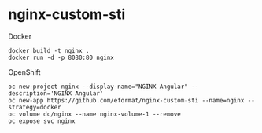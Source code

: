 # nginx-custom-sti

Docker 

    docker build -t nginx .
    docker run -d -p 8080:80 nginx

OpenShift

    oc new-project nginx --display-name="NGINX Angular" --description='NGINX Angular'
    oc new-app https://github.com/eformat/nginx-custom-sti --name=nginx --strategy=docker
    oc volume dc/nginx --name nginx-volume-1 --remove
    oc expose svc nginx
